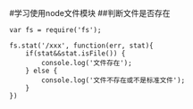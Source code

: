 #学习使用node文件模块
##判断文件是否存在

	var fs = require('fs');

	fs.stat('/xxx', function(err, stat){
	    if(stat&&stat.isFile()) {
	    	console.log('文件存在');
		} else {
		    console.log('文件不存在或不是标准文件');
	    }
	})

